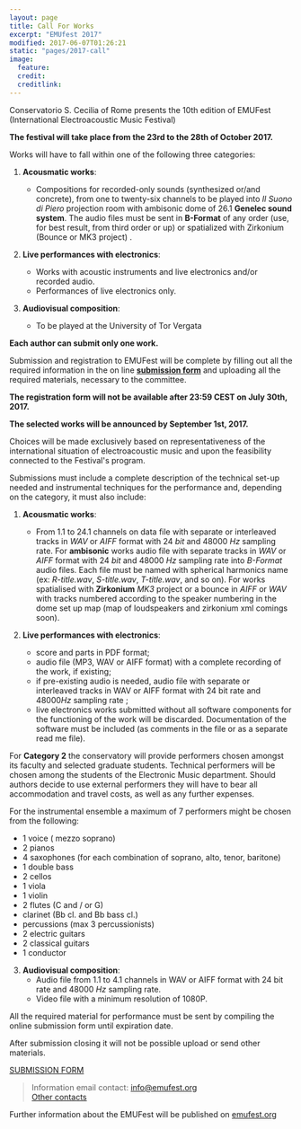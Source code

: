 ```yaml
---
layout: page
title: Call For Works
excerpt: "EMUfest 2017"
modified: 2017-06-07T01:26:21
static: "pages/2017-call"
image:
  feature:
  credit:
  creditlink:
---
```


Conservatorio S. Cecilia of Rome presents the 10th edition of EMUFest   
(International Electroacoustic Music Festival)

**The festival will take place from the 23rd to the 28th of October 2017.**

Works will have to fall within one of the following three categories:

 1. **Acousmatic works**:
    - Compositions for recorded-only sounds (synthesized or/and concrete), from one to twenty-six  channels to be played into  *Il Suono di Piero* projection room with ambisonic dome of 26.1 **Genelec sound system**. The audio files must be sent in **B-Format** of any order (use, for best result, from third order or up) or spatialized with Zirkonium (Bounce or MK3 project)  .

2. **Live performances with electronics**:   
    - Works with acoustic instruments and live electronics and/or recorded audio.
    - Performances of live electronics only.

3. **Audiovisual composition**:   
    - To be played at the University of Tor Vergata

**Each author can submit only one work.**

Submission and registration to EMUFest will be complete by filling out all the required information in the on line **[submission form](http://emufest.org/semuform)** and uploading all the required materials, necessary to the committee.

**The registration form will not be available after 23:59 CEST on July 30th, 2017.**

**The selected works will be announced by September 1st, 2017.**

Choices will be made exclusively based on representativeness of the international situation of electroacoustic music and upon the feasibility connected to the Festival's program.

Submissions must include a complete description of the technical set-up needed and instrumental techniques for the performance and, depending on the category, it must also include:

1. **Acousmatic works**:
   - From 1.1 to 24.1 channels on data file with separate or interleaved tracks in *WAV* or *AIFF* format with 24 *bit* and 48000 *Hz* sampling rate.
   For **ambisonic** works audio file with separate tracks in *WAV* or *AIFF* format with 24 *bit* and 48000 *Hz* sampling rate into *B-Format* audio files. Each file must be named with spherical harmonics name (ex: *R-title.wav*, *S-title.wav*, *T-title.wav*, and so on).
   For works spatialised with **Zirkonium** *MK3* project or a bounce in *AIFF* or *WAV* with tracks numbered according to the speaker numbering in the dome set up map (map of loudspeakers and zirkonium xml comings soon).

2. **Live performances with electronics**:
    - score and parts in PDF format;
    - audio file (MP3, WAV or AIFF format) with a complete recording of the work, if existing;
    - if pre-existing audio is needed, audio file with separate or interleaved tracks in WAV or AIFF format with 24 bit rate and 48000*Hz*       sampling rate ;
    - live electronics works submitted without all software components for the functioning of the work will be discarded. Documentation of       the software must be included (as comments in the file or as a separate read me file).

For **Category 2** the conservatory will provide performers chosen amongst its faculty and selected graduate students. Technical performers will be chosen among the students of the Electronic Music department. Should authors decide to use external performers they will have to bear all accommodation and travel costs, as well as any further expenses.

For the instrumental ensemble a maximum of 7 performers might be chosen from the following:

  - 1 voice ( mezzo soprano)
  - 2 pianos  
  - 4 saxophones (for each combination of soprano, alto, tenor, baritone)
  - 1 double bass
  - 2 cellos  
  - 1 viola
  - 1 violin
  - 2 flutes (C and / or G)
  - clarinet (Bb cl. and Bb bass cl.)
  - percussions (max 3 percussionists)
  - 2 electric guitars
  - 2 classical guitars
  - 1 conductor

3. **Audiovisual composition**:   
    - Audio file from 1.1 to 4.1 channels in WAV or AIFF format with 24 bit rate and 48000 *Hz* sampling rate.
    - Video file with a minimum resolution of 1080P.

All the required material for performance must be sent by compiling the online submission form until expiration date.

After submission closing it will not be possible upload or send other materials.

<div markdown="0">
  <a href="https://easychair.org/conferences/?conf=emufest2017" class="mybtn">SUBMISSION FORM</a>
</div>

> Information email contact: [info@emufest.org](info@emufest.org)   
> [Other contacts](http://www.emufest.org/about/#contacts)

Further information about the EMUFest will be published on [emufest.org](http://www.emufest.org)
